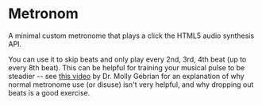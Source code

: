 # Metronom

A minimal custom metronome that plays a click the HTML5 audio synthesis API.

You can use it to skip beats and only play every 2nd, 3rd, 4th beat (up to every 8th beat). This can be helpful for training your musical pulse to be steadier -- see [this video](https://www.youtube.com/watch?v=2KBAnSOjWmU) by Dr. Molly Gebrian for an explanation of why normal metronome use (or disuse) isn't very helpful, and why dropping out beats is a good exercise.
